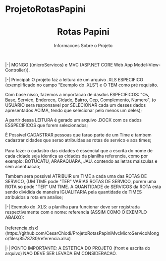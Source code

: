 # ProjetoRotasPapini
<h1 align="center"> Rotas Papini</h1>

<p align="center">Informacoes Sobre o Projeto</p>
</br>
<p>
  |-| MONGO ((microServicos) e MVC (ASP.NET CORE Web App Model-View-Controller)).
  </br>
  </p>
  <p>
  |-| Principal: O projeto faz a leitura de um arquivo .XLS ESPECIFICO (exemplificado no campo "Exemplo do .XLS") e O TEM como pré requisito.
  </p>
  <p>
    Com base nisso, fazemos a importacao de dasdos ESPECIFICOS: "Os, Base, Servico, Endereco, Cidade, Bairro, Cep, Complemento, Numero",
    (o USUARIO sera responsavel por SELECIONAR cada um desses dados apresentados ACIMA, tendo que selecionar pelo menos um deles);
</p>
<p>
      A partir dessa LEITURA é gerado um arquivo .DOCX com os dados ESSPECIFICOS que forem selecionados;  
<p>
  <p>
      É Possivel CADASTRAR pessoas que farao parte de um Time e tambem cadastrar cidades que serao atribuidas as rotas de servico e aos times;
</br></br> Para fazer o cadastro das cidades é essencial que a escrita do nome de cada cidade seja identica as cidades da planilha referencia, como por exemplo: BOTUCATU, ARARAQUARA, JAU. contendo as letras maisculas e sem acentuacao;
</p>
<p>
      Tambem sera possivel ATRIBUIR um TIME a cada uma das ROTAS DE SERVICO, (UM TIME pode "TER" VARIAS ROTAS DE SERVICO, porem uma ROTA so pode "TER" UM TIME. A QUANTIDADE de SERVICOS da ROTA esta sendo dividida de maneira IGUALITARIA pela quantidade de TIMES atribuidos a rota em analise; 
  </br>
</p>
<p>
  |-| Exemplo do .XLS: a planilha para funcionar deve ser registrada respectivamente com o nome: referencia (ASSIM COMO O EXEMPLO ABAIXO):
  </br></br>
  [referencia.xlsx](https://github.com/CesarChiodi/ProjetoRotasPapiniMvcMicroServicoMongo/files/8578780/referencia.xlsx)
</p>
<p>
  |-| PONTO IMPORTANTE: A ESTETICA DO PROJETO (front e escrita do arquivo) NAO DEVE SER LEVADA EM CONSIDERACAO.
  </p>

